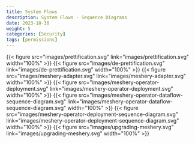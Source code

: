 ```yaml
---
title: System Flows
description: System Flows - Sequence Diagrams
date: 2023-10-30
weight: 5
categories: [Security]
tags: [permissions]
---
```


{{< figure src="images/prettification.svg" link="images/prettification.svg" width="100%" >}}
{{< figure src="images/de-prettification.svg" link="images/de-prettification.svg"  width="100%"  >}}
{{< figure src="images/meshery-adapter.svg" link="images/meshery-adapter.svg"  width="100%"  >}}
{{< figure src="images/meshery-operator-deployment.svg" link="images/meshery-operator-deployment.svg"  width="100%"  >}}
{{< figure src="images/meshery-operator-dataflow-sequence-diagram.svg" link="images/meshery-operator-dataflow-sequence-diagram.svg"  width="100%"  >}}
{{< figure src="images/meshery-operator-deployment-sequence-diagram.svg" link="images/meshery-operator-deployment-sequence-diagram.svg"  width="100%"  >}}
{{< figure src="images/upgrading-meshery.svg" link="images/upgrading-meshery.svg"  width="100%"  >}}
